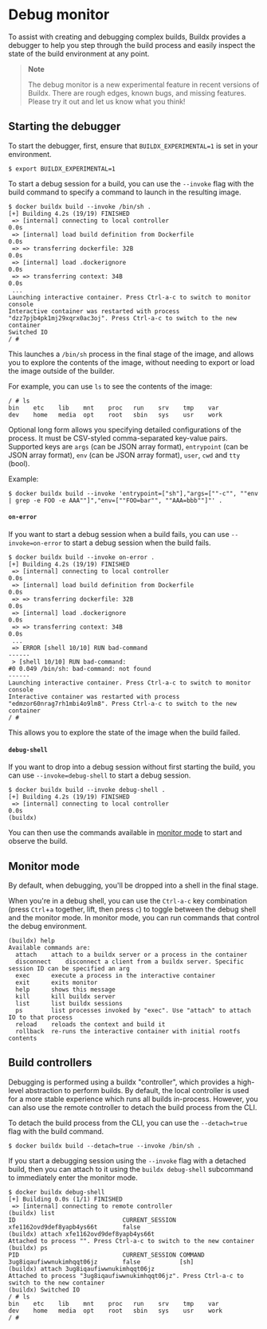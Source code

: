 # Debug monitor

To assist with creating and debugging complex builds, Buildx provides a
debugger to help you step through the build process and easily inspect the
state of the build environment at any point.

> **Note**
>
> The debug monitor is a new experimental feature in recent versions of Buildx.
> There are rough edges, known bugs, and missing features. Please try it out
> and let us know what you think!

## Starting the debugger

To start the debugger, first, ensure that `BUILDX_EXPERIMENTAL=1` is set in
your environment.

```console
$ export BUILDX_EXPERIMENTAL=1
```

To start a debug session for a build, you can use the `--invoke` flag with the
build command to specify a command to launch in the resulting image.

```console
$ docker buildx build --invoke /bin/sh .
[+] Building 4.2s (19/19) FINISHED
 => [internal] connecting to local controller                                                                                   0.0s
 => [internal] load build definition from Dockerfile                                                                            0.0s
 => => transferring dockerfile: 32B                                                                                             0.0s
 => [internal] load .dockerignore                                                                                               0.0s
 => => transferring context: 34B                                                                                                0.0s
 ...
Launching interactive container. Press Ctrl-a-c to switch to monitor console
Interactive container was restarted with process "dzz7pjb4pk1mj29xqrx0ac3oj". Press Ctrl-a-c to switch to the new container
Switched IO
/ #
```

This launches a `/bin/sh` process in the final stage of the image, and allows
you to explore the contents of the image, without needing to export or load the
image outside of the builder.

For example, you can use `ls` to see the contents of the image:

```console
/ # ls
bin    etc    lib    mnt    proc   run    srv    tmp    var
dev    home   media  opt    root   sbin   sys    usr    work
```

Optional long form allows you specifying detailed configurations of the process. 
It must be CSV-styled comma-separated key-value pairs.
Supported keys are `args` (can be JSON array format), `entrypoint` (can be JSON array format), `env` (can be JSON array format), `user`, `cwd` and `tty` (bool).

Example:

```
$ docker buildx build --invoke 'entrypoint=["sh"],"args=[""-c"", ""env | grep -e FOO -e AAA""]","env=[""FOO=bar"", ""AAA=bbb""]"' .
```

#### `on-error`

If you want to start a debug session when a build fails, you can use
`--invoke=on-error` to start a debug session when the build fails.

```console
$ docker buildx build --invoke on-error .
[+] Building 4.2s (19/19) FINISHED
 => [internal] connecting to local controller                                                                                   0.0s
 => [internal] load build definition from Dockerfile                                                                            0.0s
 => => transferring dockerfile: 32B                                                                                             0.0s
 => [internal] load .dockerignore                                                                                               0.0s
 => => transferring context: 34B                                                                                                0.0s
 ...
 => ERROR [shell 10/10] RUN bad-command
------
 > [shell 10/10] RUN bad-command:
#0 0.049 /bin/sh: bad-command: not found
------
Launching interactive container. Press Ctrl-a-c to switch to monitor console
Interactive container was restarted with process "edmzor60nrag7rh1mbi4o9lm8". Press Ctrl-a-c to switch to the new container
/ # 
```

This allows you to explore the state of the image when the build failed.

#### `debug-shell`

If you want to drop into a debug session without first starting the build, you
can use `--invoke=debug-shell` to start a debug session.

```
$ docker buildx build --invoke debug-shell .
[+] Building 4.2s (19/19) FINISHED
 => [internal] connecting to local controller                                                                                   0.0s
(buildx)
```

You can then use the commands available in [monitor mode](#monitor-mode) to
start and observe the build.

## Monitor mode

By default, when debugging, you'll be dropped into a shell in the final stage.

When you're in a debug shell, you can use the `Ctrl-a-c` key combination (press
`Ctrl`+`a` together, lift, then press `c`) to toggle between the debug shell
and the monitor mode. In monitor mode, you can run commands that control the
debug environment.

```console
(buildx) help
Available commands are:
  attach	attach to a buildx server or a process in the container
  disconnect	disconnect a client from a buildx server. Specific session ID can be specified an arg
  exec		execute a process in the interactive container
  exit		exits monitor
  help		shows this message
  kill		kill buildx server
  list		list buildx sessions
  ps		list processes invoked by "exec". Use "attach" to attach IO to that process
  reload	reloads the context and build it
  rollback	re-runs the interactive container with initial rootfs contents
```

## Build controllers

Debugging is performed using a buildx "controller", which provides a high-level
abstraction to perform builds. By default, the local controller is used for a
more stable experience which runs all builds in-process. However, you can also
use the remote controller to detach the build process from the CLI.

To detach the build process from the CLI, you can use the `--detach=true` flag with
the build command.

```console
$ docker buildx build --detach=true --invoke /bin/sh .
```

If you start a debugging session using the `--invoke` flag with a detached
build, then you can attach to it using the `buildx debug-shell` subcommand to
immediately enter the monitor mode.

```console
$ docker buildx debug-shell
[+] Building 0.0s (1/1) FINISHED                                                                                                                                                                                
 => [internal] connecting to remote controller
(buildx) list
ID                              CURRENT_SESSION
xfe1162ovd9def8yapb4ys66t       false
(buildx) attach xfe1162ovd9def8yapb4ys66t
Attached to process "". Press Ctrl-a-c to switch to the new container
(buildx) ps
PID                             CURRENT_SESSION COMMAND
3ug8iqaufiwwnukimhqqt06jz       false           [sh]
(buildx) attach 3ug8iqaufiwwnukimhqqt06jz
Attached to process "3ug8iqaufiwwnukimhqqt06jz". Press Ctrl-a-c to switch to the new container
(buildx) Switched IO
/ # ls
bin    etc    lib    mnt    proc   run    srv    tmp    var
dev    home   media  opt    root   sbin   sys    usr    work
/ # 
```
